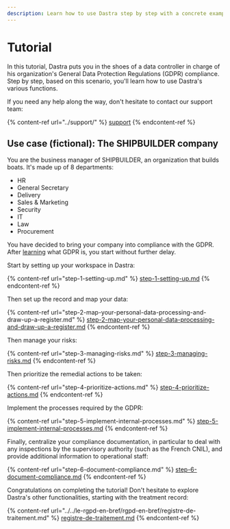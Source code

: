 ```yaml
---
description: Learn how to use Dastra step by step with a concrete example.
---
```


# Tutorial

In this tutorial, Dastra puts you in the shoes of a data controller in charge of his organization's General Data Protection Regulations (GDPR) compliance. Step by step, based on this scenario, you'll learn how to use Dastra's various functions.

If you need any help along the way, don't hesitate to contact our support team:

{% content-ref url="../support/" %}
[support](../support/)
{% endcontent-ref %}

## Use case (fictional): The SHIPBUILDER company

You are the business manager of SHIPBUILDER, an organization that builds boats. It's made up of 8 departments:

* HR
* General Secretary
* Delivery
* Sales & Marketing
* Security
* IT
* Law
* Procurement

You have decided to bring your company into compliance with the GDPR. After [learning](https://www.cnil.fr/en/sheet-ndeg0-develop-compliance-gdpr) what GDPR is, you start without further delay.

Start by setting up your workspace in Dastra:

{% content-ref url="step-1-setting-up.md" %}
[step-1-setting-up.md](step-1-setting-up.md)
{% endcontent-ref %}

Then set up the record and map your data:

{% content-ref url="step-2-map-your-personal-data-processing-and-draw-up-a-register.md" %}
[step-2-map-your-personal-data-processing-and-draw-up-a-register.md](step-2-map-your-personal-data-processing-and-draw-up-a-register.md)
{% endcontent-ref %}

Then manage your risks:

{% content-ref url="step-3-managing-risks.md" %}
[step-3-managing-risks.md](step-3-managing-risks.md)
{% endcontent-ref %}

Then prioritize the remedial actions to be taken:

{% content-ref url="step-4-prioritize-actions.md" %}
[step-4-prioritize-actions.md](step-4-prioritize-actions.md)
{% endcontent-ref %}

Implement the processes required by the GDPR:

{% content-ref url="step-5-implement-internal-processes.md" %}
[step-5-implement-internal-processes.md](step-5-implement-internal-processes.md)
{% endcontent-ref %}

Finally, centralize your compliance documentation, in particular to deal with any inspections by the supervisory authority (such as the French CNIL), and provide additional information to operational staff:

{% content-ref url="step-6-document-compliance.md" %}
[step-6-document-compliance.md](step-6-document-compliance.md)
{% endcontent-ref %}

Congratulations on completing the tutorial! Don't hesitate to explore Dastra's other functionalities, starting with the treatment record:

{% content-ref url="../../le-rgpd-en-bref/rgpd-en-bref/registre-de-traitement.md" %}
[registre-de-traitement.md](../../le-rgpd-en-bref/rgpd-en-bref/registre-de-traitement.md)
{% endcontent-ref %}
